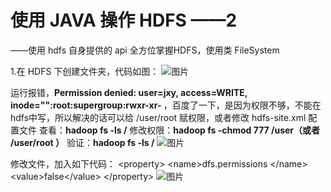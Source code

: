 # 使用 JAVA 操作 HDFS ——2 </br>
  ——使用 hdfs 自身提供的 api 全方位掌握HDFS，使用类 FileSystem </br>
  
  1.在 HDFS 下创建文件夹，代码如图：
  ![图片](https://github.com/Hiooary/hadoop_6.io/blob/master/images/code1.PNG)
  
   运行报错，<b>Permission denied: user=jxy, access=WRITE, inode="":root:supergroup:rwxr-xr- </b>，百度了一下，是因为权限不够，不能在hdfs中写，所以解决的话可以给 /user/root 赋权限，或者修改 hdfs-site.xml 配置文件
   查看：<b>hadoop fs -ls /</b>
   修改权限：<b>hadoop fs -chmod 777 /user（或者 /user/root ）</b>
   验证：<b>hadoop fs -ls /</b>
   ![图片](https://github.com/Hiooary/hadoop_6.io/blob/master/images/chmod.PNG)
   
   修改文件，加入如下代码：
   \<property>
   \<name>dfs.permissions \</name>
   \<value>false\</value>
   \</property>
   ![图片](https://github.com/Hiooary/hadoop_6.io/blob/master/images/permissions.PNG)
  
